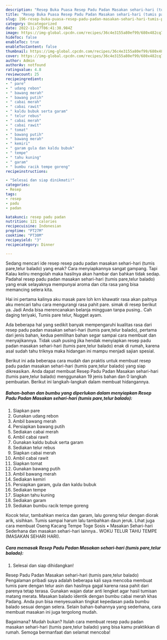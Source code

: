 ```yaml
---
description: "Resep Buka Puasa Resep Padu Padan Masakan sehari-hari (tumis pare,telur balado) yang Enak Banget"
title: "Resep Buka Puasa Resep Padu Padan Masakan sehari-hari (tumis pare,telur balado) yang Enak Banget"
slug: 196-resep-buka-puasa-resep-padu-padan-masakan-sehari-hari-tumis-pare-telur-balado-yang-enak-banget
category: Uncategorized
date: 2022-11-27T06:41:38.984Z
image: https://img-global.cpcdn.com/recipes/36c4e3155a80ef99/680x482cq70/resep-padu-padan-masakan-sehari-hari-tumis-paretelur-balado-foto-resep-utama.jpg
hideToc: false
enableToc: true
enableTocContent: false
thumbnail: https://img-global.cpcdn.com/recipes/36c4e3155a80ef99/680x482cq70/resep-padu-padan-masakan-sehari-hari-tumis-paretelur-balado-foto-resep-utama.jpg
cover: https://img-global.cpcdn.com/recipes/36c4e3155a80ef99/680x482cq70/resep-padu-padan-masakan-sehari-hari-tumis-paretelur-balado-foto-resep-utama.jpg
author: Admin
authorAv: notfound
ratingvalue: 4.8
reviewcount: 25
recipeingredient:
- " pare"
- " udang rebon"
- " bawang merah"
- " bawang putih"
- " cabai merah"
- " cabai rawit"
- " kaldu bubuk serta garam"
- " telur rebus"
- " cabai merah"
- " cabai rawit"
- " tomat"
- " bawang putih"
- " bawang merah"
- " kemiri"
- " garam gula dan kaldu bubuk"
- " tempe"
- " tahu kuning"
- " garam"
- " bumbu racik tempe goreng"
recipeinstructions:

- "Selesai dan siap dinikmati!"
categories:
- Resep
tags:
- resep
- padu
- padan

katakunci: resep padu padan 
nutrition: 121 calories
recipecuisine: Indonesian
preptime: "PT27M"
cooktime: "PT30M"
recipeyield: "3"
recipecategory: Dinner

---
```



Sedang mencari ide resep resep padu padan masakan sehari-hari (tumis pare,telur balado) yang enak? Cara menyiapkannya sangat gampang. Tapi Kalau keliru mengolah maka hasilnya akan hambar dan bahkan tidak sedap. Padahal resep padu padan masakan sehari-hari (tumis pare,telur balado) yang enak selayaknya mempunyai aroma dan cita rasa yang bisa memancing selera kita.


Hai ini pertama kalinya aku masak pare loh krn khawatir rasa akan paitnya aku mencari tahu cara mengurangi rasa pahit pare. simak di resep berikut ya. Jadi Anda bisa merencanakan belanja mingguan tanpa pusing.. Cah daging teriyaki, Tumis pare telur, Nugget ayam.

Ada beberapa hal yang sedikit banyak mempengaruhi kualitas rasa dari resep padu padan masakan sehari-hari (tumis pare,telur balado), pertama dari jenis bahan, kedua pemilihan bahan segar sampai cara membuat dan menyajikannya. Tidak usah pusing jika hendak menyiapkan resep padu padan masakan sehari-hari (tumis pare,telur balado) enak di rumah, karena asal sudah tahu triknya maka hidangan ini mampu menjadi sajian spesial.


Berikut ini ada beberapa cara mudah dan praktis untuk membuat resep padu padan masakan sehari-hari (tumis pare,telur balado) yang siap dikreasikan. Anda dapat membuat Resep Padu Padan Masakan sehari-hari (tumis pare,telur balado) menggunakan 19 jenis bahan dan 0 langkah pembuatan. Berikut ini langkah-langkah dalam membuat hidangannya.

<!--inarticleads1-->

##### Bahan-bahan dan bumbu yang diperlukan dalam menyiapkan Resep Padu Padan Masakan sehari-hari (tumis pare,telur balado):

1. Siapkan  pare
1. Gunakan  udang rebon
1. Ambil  bawang merah
1. Persiapkan  bawang putih
1. Sediakan  cabai merah
1. Ambil  cabai rawit
1. Gunakan  kaldu bubuk serta garam
1. Sediakan  telur rebus
1. Siapkan  cabai merah
1. Ambil  cabai rawit
1. Siapkan  tomat
1. Gunakan  bawang putih
1. Ambil  bawang merah
1. Sediakan  kemiri
1. Persiapkan  garam, gula dan kaldu bubuk
1. Sediakan  tempe
1. Siapkan  tahu kuning
1. Sediakan  garam
1. Sediakan  bumbu racik tempe goreng


Kocok telur, tambahkan merica dan garam, lalu goreng telur dengan diorak arik, sisihkan. Tumis sampai harum lalu tambahkan daun jeruk. Lihat juga cara membuat Oseng Kacang Tempe Toge Sosis • Masakan Sehari-hari Sederhana dan masakan sehari-hari lainnya.. WOKU TELUR TAHU TEMPE (MASAKAN SEHARI HARI). 

<!--inarticleads2-->

##### Cara memasak Resep Padu Padan Masakan sehari-hari (tumis pare,telur balado):


1. Selesai dan siap dihidangkan!

Resep Padu Padan Masakan sehari-hari (tumis pare,telur balado) Pengalaman pribadi saya adalah beberapa kali saya mencoba membuat tumis pare dengan telur asin dan hasilnya gagal karena rasa pahit dari parenya tetap terasa. Gunakan wajan datar anti lengket agar hasil tumisan matang merata. Masakan balado identik dengan bumbu cabai merah khas Padang. Anda pun bisa menyesuaikan tingkat kepedasan pada bumbu balado sesuai dengan selera. Selain bahan-bahannya yang sederhana, cara membuat masakan ini juga tergolong mudah. 

Bagaimana? Mudah bukan? Itulah cara membuat resep padu padan masakan sehari-hari (tumis pare,telur balado) yang bisa kamu praktikkan di rumah. Semoga bermanfaat dan selamat mencoba!
